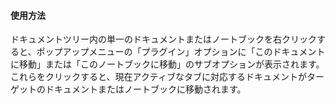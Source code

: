 #### 使用方法

ドキュメントツリー内の単一のドキュメントまたはノートブックを右クリックすると、ポップアップメニューの「プラグイン」オプションに「このドキュメントに移動」または「このノートブックに移動」のサブオプションが表示されます。これらをクリックすると、現在アクティブなタブに対応するドキュメントがターゲットのドキュメントまたはノートブックに移動されます。
